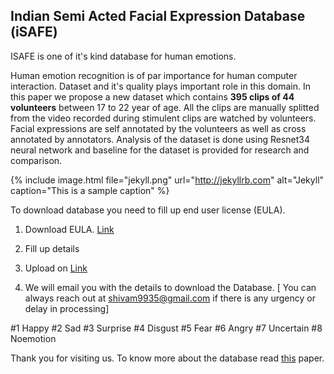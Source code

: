 ## Indian Semi Acted Facial Expression Database (iSAFE)

ISAFE is one of it's kind database for human emotions. 

Human emotion recognition is of par importance for human computer interaction. Dataset and it's quality plays important role in this domain. In this paper we propose a new dataset which contains **395 clips of 44 volunteers** between 17 to 22 year of age. All the clips are manually splitted from the video recorded during stimulent clips are watched by volunteers. Facial expressions are self annotated by the volunteers as well as cross annotated by annotators. Analysis of the dataset is done using Resnet34 neural network and baseline for the dataset is provided for research and comparison. 

{% include image.html file="jekyll.png" url="http://jekyllrb.com" alt="Jekyll" caption="This is a sample caption" %}

To download database you need to fill up end user license (EULA). 

1) Download EULA. [Link](https://github.com/shivendra2015iiit/Indian-Semi-Acted-Facial-Expression-Database-iSAFE-/blob/master/EULA.pdf) <br/>

2) Fill up details <br/>

3) Upload on [Link](https://docs.google.com/forms/d/e/1FAIpQLSdzAEFtcFWhvZB7eud7Y8kRb9D2UMTzhgzRqdJJTv559kUTPQ/viewform)<br>

4) We will email you with the details to download the Database. [ You can always reach out at shivam9935@gmail.com if there is any urgency or delay in processing]


 #1 Happy #2 Sad #3 Surprise #4 Disgust #5 Fear #6 Angry #7 Uncertain #8 Noemotion
 
Thank you for visiting us.
To know more about the database read [this](url) paper.
